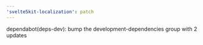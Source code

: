 ```yaml
---
'svelte5kit-localization': patch
---
```


dependabot(deps-dev): bump the development-dependencies group with 2 updates

